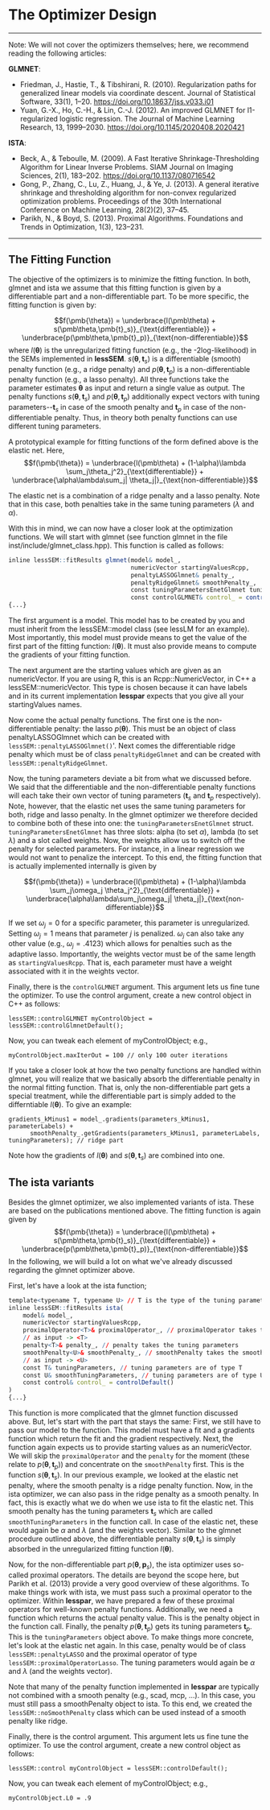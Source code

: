 # The Optimizer Design

---

Note: We will not cover the optimizers themselves; here, we recommend
reading the following articles:

**GLMNET**:

* Friedman, J., Hastie, T., & Tibshirani, R. (2010). Regularization paths for generalized linear models via coordinate descent. Journal of Statistical Software, 33(1), 1–20. https://doi.org/10.18637/jss.v033.i01
* Yuan, G.-X., Ho, C.-H., & Lin, C.-J. (2012). An improved GLMNET for l1-regularized logistic regression. The Journal of Machine Learning Research, 13, 1999–2030. https://doi.org/10.1145/2020408.2020421

**ISTA**:

* Beck, A., & Teboulle, M. (2009). A Fast Iterative Shrinkage-Thresholding Algorithm for Linear Inverse Problems. SIAM Journal on Imaging Sciences, 2(1), 183–202. https://doi.org/10.1137/080716542
* Gong, P., Zhang, C., Lu, Z., Huang, J., & Ye, J. (2013). A general iterative shrinkage and thresholding algorithm for non-convex regularized optimization problems. Proceedings of the 30th International Conference on Machine Learning, 28(2)(2), 37–45.
* Parikh, N., & Boyd, S. (2013). Proximal Algorithms. Foundations and Trends in Optimization, 1(3), 123–231.

---

## The Fitting Function

The objective of the optimizers is to minimize the fitting function. In both,
glmnet and ista we assume that this fitting function is given by a differentiable
part and a non-differentiable part. To be more specific, the fitting function
is given by:

$$f(\pmb{\theta}) = \underbrace{l(\pmb\theta) + s(\pmb\theta,\pmb{t}_s)}_{\text{differentiable}} + \underbrace{p(\pmb\theta,\pmb{t}_p)}_{\text{non-differentiable}}$$
where $l(\pmb\theta)$ is the unregularized fitting function 
(e.g., the -2log-likelihood) in the SEMs implemented in **lessSEM**. 
$s(\pmb\theta,\pmb{t}_s)$ is a differentiable (smooth) penalty function 
(e.g., a ridge penalty) and $p(\pmb\theta,\pmb{t}_p)$ is a non-differentiable
penalty function (e.g., a lasso penalty). All three functions take the parameter
estimates $\pmb\theta$ as input and return a single value as output. The penalty 
functions $s(\pmb\theta,\pmb{t}_s)$ and $p(\pmb\theta,\pmb{t}_p)$ additionally
expect vectors with tuning parameters--$\pmb{t}_s$ in case of the smooth penalty
and $\pmb{t}_p$ in case of the non-differentiable penalty. Thus, in theory both
penalty functions can use different tuning parameters. 

A prototypical example for fitting functions of the form defined above is the 
elastic net. Here, 
$$f(\pmb{\theta}) = \underbrace{l(\pmb\theta) + (1-\alpha)\lambda \sum_j\theta_j^2}_{\text{differentiable}} + \underbrace{\alpha\lambda\sum_j| \theta_j|}_{\text{non-differentiable}}$$

The elastic net is a combination of a ridge penalty and a lasso penalty. Note
that in this case, both penalties take in the same tuning parameters 
($\lambda$ and $\alpha$).

With this in mind, we can now have a closer look at the optimization functions.
We will start with glmnet (see function glmnet in the file inst/include/glmnet_class.hpp).
This function is called as follows:



```r
inline lessSEM::fitResults glmnet(model& model_, 
                                  numericVector startingValuesRcpp,
                                  penaltyLASSOGlmnet& penalty_,
                                  penaltyRidgeGlmnet& smoothPenalty_, 
                                  const tuningParametersEnetGlmnet tuningParameters,
                                  const controlGLMNET& control_ = controlGlmnetDefault())
{...}
```

The first argument is a model. This model has to be created by you and must 
inherit from the lessSEM::model class (see lessLM for an example). Most
importantly, this model must provide means to get the value of the first 
part of the fitting function: $l(\pmb\theta)$. It must also provide means
to compute the gradients of your fitting function.

The next argument are the starting values which are given as an numericVector. If you are using R, this is an Rcpp::NumericVector, in C++ a lessSEM::numericVector. This type is chosen because it can have labels 
and in its current implementation **lesspar** expects that you give 
all your startingValues names.

Now come the actual penalty functions. The first one is the non-differentiable
penalty: the lasso $p(\pmb\theta)$. This must be an object of class penaltyLASSOGlmnet
which can be created with `lessSEM::penaltyLASSOGlmnet()`'. Next comes the differentiable
ridge penalty which must be of class `penaltyRidgeGlmnet` and can be created with 
`lessSEM::penaltyRidgeGlmnet`. 

Now, the tuning parameters deviate a bit from what we discussed before. We said
that the differentiable and the non-differentiable penalty functions will each
take their own vector of tuning parameters ($\pmb t_s$ and $\pmb t_p$ respectively).
Note, however, that the elastic net uses the same tuning parameters for both,
ridge and lasso penalty. In the glmnet optimizer we therefore decided to combine
both of these into one: the `tuningParametersEnetGlmnet` struct. `tuningParametersEnetGlmnet` 
has three slots: alpha (to set $\alpha$), lambda (to set $\lambda$) and
a slot called weights. Now, the weights allow us to switch off the penalty for
selected parameters. For instance, in a linear regression we would not want to 
penalize the intercept. To this end, the fitting function that is actually
implemented internally is given by

$$f(\pmb{\theta}) = \underbrace{l(\pmb\theta) + (1-\alpha)\lambda \sum_j\omega_j \theta_j^2}_{\text{differentiable}} + \underbrace{\alpha\lambda\sum_j\omega_j| \theta_j|}_{\text{non-differentiable}}$$

If we set $\omega_j = 0$ for a specific parameter, this parameter is unregularized.
Setting $\omega_j = 1$ means that parameter $j$ is penalized. $\omega_j$ can
also take any other value (e.g., $\omega_j = .4123$) which allows for penalties
such as the adaptive lasso. Importantly, the weights vector must be of the 
same length as `startingValuesRcpp`. That is, each parameter must have a weight
associated with it in the weights vector.

Finally, there is the `controlGLMNET` argument. This argument lets us fine tune the 
optimizer. To use the control argument, create a new control object in C++ as
follows:


```
lessSEM::controlGLMNET myControlObject = lessSEM::controlGlmnetDefault();
```

Now, you can tweak each element of myControlObject; e.g.,


```
myControlObject.maxIterOut = 100 // only 100 outer iterations
```


If you take a closer look at how the two penalty functions are handled within glmnet,
you will realize that we basically absorb the differentiable penalty in the 
normal fitting function. That is, only the non-differentiable part gets a special
treatment, while the differentiable part is simply added to the differntiable
$l(\pmb\theta)$. To give an example:


```
gradients_kMinus1 = model_.gradients(parameters_kMinus1, parameterLabels) +
      smoothPenalty_.getGradients(parameters_kMinus1, parameterLabels, tuningParameters); // ridge part
```

Note how the gradients of $l(\pmb\theta)$ and $s(\pmb\theta,\pmb{t}_s)$ are combined into one.

## The ista variants

Besides the glmnet optimizer, we also implemented variants of ista. These are
based on the publications mentioned above. The fitting function is again given
by 
$$f(\pmb{\theta}) = \underbrace{l(\pmb\theta) + s(\pmb\theta,\pmb{t}_s)}_{\text{differentiable}} + \underbrace{p(\pmb\theta,\pmb{t}_p)}_{\text{non-differentiable}}$$
In the 
following, we will build a lot on what we've already discussed regarding the 
glmnet optimizer above. 

First, let's have a look at the ista function;


```r
template<typename T, typename U> // T is the type of the tuning parameters
inline lessSEM::fitResults ista(
    model& model_, 
    numericVector startingValuesRcpp,
    proximalOperator<T>& proximalOperator_, // proximalOperator takes the tuning parameters
    // as input -> <T>
    penalty<T>& penalty_, // penalty takes the tuning parameters
    smoothPenalty<U>& smoothPenalty_, // smoothPenalty takes the smooth tuning parameters
    // as input -> <U>
    const T& tuningParameters, // tuning parameters are of type T
    const U& smoothTuningParameters, // tuning parameters are of type U
    const control& control_ = controlDefault()
)
{...}
```

This function is more complicated that the glmnet function discussed above. 
But, let's start with the part that stays the same: First, we still have
to pass our model to the function. This model must have a fit and a gradients function
which return the fit and the gradient respectively. Next, the function again expects
us to provide starting values as an numericVector. We will skip the 
`proximalOperator` and the `penalty` for the moment (these relate to $p(\pmb\theta,\pmb t_p)$)
and concentrate on the `smoothPenalty` first. This is the function $s(\pmb\theta,\pmb t_s)$. In our previous example, we looked at the elastic net
penalty, where the smooth penalty is a ridge penalty function. Now, in the ista
optimizer, we can also pass in the ridge penalty as a smooth penalty. In fact, 
this is exactly what we do when we use ista to fit the elastic net. 
This smooth penalty has the tuning
parameters $\pmb t_s$ which are called `smoothTuningParameters` in the function call.
In case of the elastic net, these would again be $\alpha$ and $\lambda$ (and the
weights vector). Similar to the glmnet procedure outlined above, the differentiable
penalty $s(\pmb\theta,\pmb t_s)$ is simply absorbed in the unregularized fitting
function $l(\pmb\theta)$. 

Now, for the non-differentiable part $p(\pmb\theta,\pmb p_s)$, the ista optimizer uses so-called proximal
operators. The details are beyond the scope here, but Parikh et al. (2013) provide
a very good overview of these algorithms. To make things work with ista, we
must pass such a proximal operator to the optimizer. Within **lesspar**, we
have prepared a few of these proximal operators for well-known penalty functions.
Additionally, we need a function which returns the actual
penalty value. This is the penalty object in the function call. Finally, the 
penalty $p(\pmb\theta,\pmb t_p)$ gets its tuning parameters $\pmb t_p$. This
is the `tuningParameters` object above. To make things more concrete, let's look
at the elastic net again. In this case, penalty would be of class `lessSEM::penaltyLASSO` and the proximal operator of type `lessSEM::proximalOperatorLasso`.
The tuning parameters would again be $\alpha$ and $\lambda$ (and the
weights vector).

Note that many of the penalty function implemented in **lesspar** are
typically not combined with a smooth penalty (e.g., scad, mcp, ...). In this
case, you must still pass a smoothPenalty object to ista. To this end,
we created the `lessSEM::noSmoothPenalty` class which can be used instead of
a smooth penalty like ridge. 

Finally, there is the control argument. This argument lets us fine tune the 
optimizer. To use the control argument, create a new control object as
follows:


```
lessSEM::control myControlObject = lessSEM::controlDefault();
```

Now, you can tweak each element of myControlObject; e.g.,


```
myControlObject.L0 = .9
```
